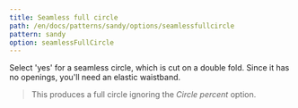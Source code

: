 ```yaml
---
title: Seamless full circle
path: /en/docs/patterns/sandy/options/seamlessfullcircle
pattern: sandy
option: seamlessFullCircle
---
```


Select 'yes' for a seamless circle, which is cut on a double fold. Since it has no openings, you'll need an elastic waistband.

> This produces a full circle ignoring the *Circle percent* option.